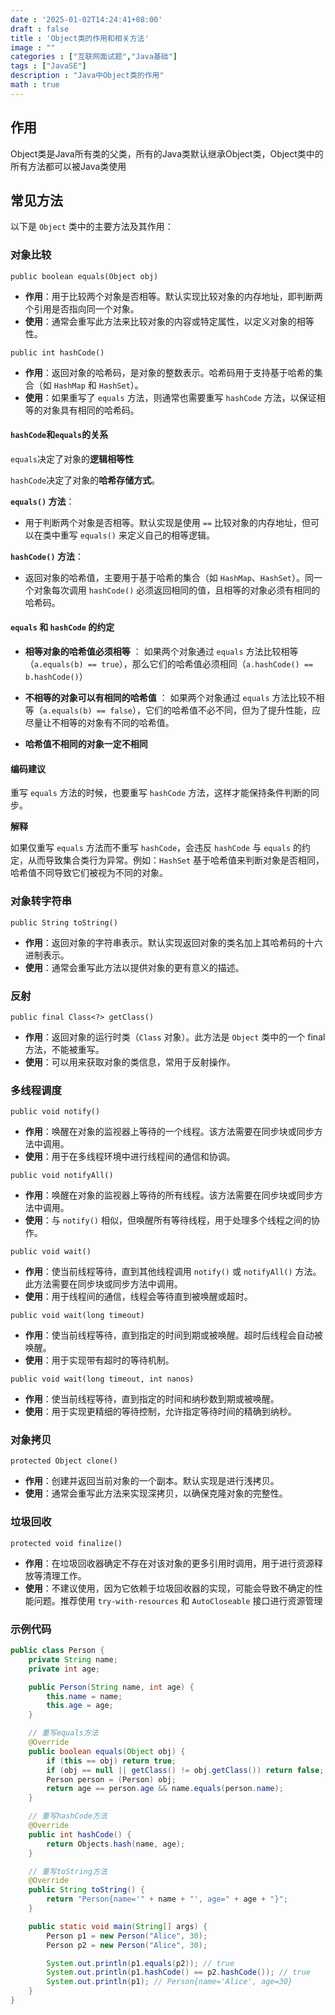 ```yaml
---
date : '2025-01-02T14:24:41+08:00'
draft : false
title : 'Object类的作用和相关方法'
image : ""
categories : ["互联网面试题","Java基础"]
tags : ["JavaSE"]
description : "Java中Object类的作用"
math : true
---
```


## 作用

Object类是Java所有类的父类，所有的Java类默认继承Object类，Object类中的所有方法都可以被Java类使用

## 常见方法

以下是 `Object` 类中的主要方法及其作用：

### 对象比较

`public boolean equals(Object obj)`

- **作用**：用于比较两个对象是否相等。默认实现比较对象的内存地址，即判断两个引用是否指向同一个对象。
- **使用**：通常会重写此方法来比较对象的内容或特定属性，以定义对象的相等性。

`public int hashCode()`

- **作用**：返回对象的哈希码，是对象的整数表示。哈希码用于支持基于哈希的集合（如 `HashMap` 和 `HashSet`）。
- **使用**：如果重写了 `equals` 方法，则通常也需要重写 `hashCode` 方法，以保证相等的对象具有相同的哈希码。

#### `hashCode`和`equals`的关系

`equals`决定了对象的**逻辑相等性**

`hashCode`决定了对象的**哈希存储方式**。

**`equals()` 方法**：

- 用于判断两个对象是否相等。默认实现是使用 `==` 比较对象的内存地址，但可以在类中重写 `equals()` 来定义自己的相等逻辑。

**`hashCode()` 方法**：

- 返回对象的哈希值，主要用于基于哈希的集合（如 `HashMap`、`HashSet`）。同一个对象每次调用 `hashCode()` 必须返回相同的值，且相等的对象必须有相同的哈希码。

#### `equals` 和 `hashCode` 的约定

- **相等对象的哈希值必须相等** ： 如果两个对象通过 `equals` 方法比较相等（`a.equals(b) == true`），那么它们的哈希值必须相同（`a.hashCode() == b.hashCode()`）

- **不相等的对象可以有相同的哈希值** ： 如果两个对象通过 `equals` 方法比较不相等（`a.equals(b) == false`），它们的哈希值不必不同，但为了提升性能，应尽量让不相等的对象有不同的哈希值。
- **哈希值不相同的对象一定不相同**

#### 编码建议

重写 `equals` 方法的时候，也要重写 `hashCode` 方法，这样才能保持条件判断的同步。

**解释**

如果仅重写 `equals` 方法而不重写 `hashCode`，会违反 `hashCode` 与 `equals` 的约定，从而导致集合类行为异常。例如：`HashSet` 基于哈希值来判断对象是否相同，哈希值不同导致它们被视为不同的对象。

### 对象转字符串

`public String toString()`

- **作用**：返回对象的字符串表示。默认实现返回对象的类名加上其哈希码的十六进制表示。
- **使用**：通常会重写此方法以提供对象的更有意义的描述。

### 反射

`public final Class<?> getClass()`

- **作用**：返回对象的运行时类（`Class` 对象）。此方法是 `Object` 类中的一个 final 方法，不能被重写。
- **使用**：可以用来获取对象的类信息，常用于反射操作。

### 多线程调度

`public void notify()`

- **作用**：唤醒在对象的监视器上等待的一个线程。该方法需要在同步块或同步方法中调用。
- **使用**：用于在多线程环境中进行线程间的通信和协调。

`public void notifyAll()`

- **作用**：唤醒在对象的监视器上等待的所有线程。该方法需要在同步块或同步方法中调用。
- **使用**：与 `notify()` 相似，但唤醒所有等待线程，用于处理多个线程之间的协作。

`public void wait()`

- **作用**：使当前线程等待，直到其他线程调用 `notify()` 或 `notifyAll()` 方法。此方法需要在同步块或同步方法中调用。
- **使用**：用于线程间的通信，线程会等待直到被唤醒或超时。

`public void wait(long timeout)`

- **作用**：使当前线程等待，直到指定的时间到期或被唤醒。超时后线程会自动被唤醒。
- **使用**：用于实现带有超时的等待机制。

`public void wait(long timeout, int nanos)`

- **作用**：使当前线程等待，直到指定的时间和纳秒数到期或被唤醒。
- **使用**：用于实现更精细的等待控制，允许指定等待时间的精确到纳秒。

### 对象拷贝

`protected Object clone()`

- **作用**：创建并返回当前对象的一个副本。默认实现是进行浅拷贝。
- **使用**：通常会重写此方法来实现深拷贝，以确保克隆对象的完整性。

### 垃圾回收

`protected void finalize()`

- **作用**：在垃圾回收器确定不存在对该对象的更多引用时调用，用于进行资源释放等清理工作。
- **使用**：不建议使用，因为它依赖于垃圾回收器的实现，可能会导致不确定的性能问题。推荐使用 `try-with-resources` 和 `AutoCloseable` 接口进行资源管理

### 示例代码

```java
public class Person {
    private String name;
    private int age;

    public Person(String name, int age) {
        this.name = name;
        this.age = age;
    }

    // 重写equals方法
    @Override
    public boolean equals(Object obj) {
        if (this == obj) return true;
        if (obj == null || getClass() != obj.getClass()) return false;
        Person person = (Person) obj;
        return age == person.age && name.equals(person.name);
    }

    // 重写hashCode方法
    @Override
    public int hashCode() {
        return Objects.hash(name, age);
    }

    // 重写toString方法
    @Override
    public String toString() {
        return "Person{name='" + name + "', age=" + age + "}";
    }

    public static void main(String[] args) {
        Person p1 = new Person("Alice", 30);
        Person p2 = new Person("Alice", 30);

        System.out.println(p1.equals(p2)); // true
        System.out.println(p1.hashCode() == p2.hashCode()); // true
        System.out.println(p1); // Person{name='Alice', age=30}
    }
}
```

